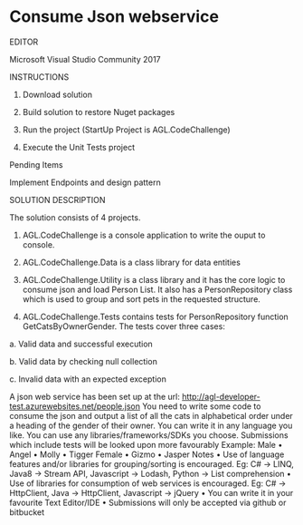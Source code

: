 # Consume Json webservice

EDITOR

Microsoft Visual Studio Community 2017

INSTRUCTIONS

1. Download solution

2. Build solution to restore Nuget packages

3. Run the project (StartUp Project is AGL.CodeChallenge)

4. Execute the Unit Tests project

Pending Items

Implement Endpoints and design pattern

SOLUTION DESCRIPTION

The solution consists of 4 projects.

1. AGL.CodeChallenge is a console application to write the ouput to console.
 
2. AGL.CodeChallenge.Data is a class library for data entities

3. AGL.CodeChallenge.Utility is a class library and it has the core logic to consume json and load Person List. It also has a PersonRepository class which is used to group and sort pets in the requested structure.

4. AGL.CodeChallenge.Tests contains tests for PersonRepository function GetCatsByOwnerGender. The tests cover three cases:

a. Valid data and successful execution

b. Valid data by checking null collection 

c. Invalid data with an expected exception

A json web service has been set up at the url: http://agl-developer-test.azurewebsites.net/people.json
You need to write some code to consume the json and output a list of all the cats in alphabetical order under a heading of the gender of their owner.
You can write it in any language you like. You can use any libraries/frameworks/SDKs you choose.
Submissions which include tests will be looked upon more favourably
Example:
Male
•	Angel
•	Molly
•	Tigger
Female
•	Gizmo
•	Jasper
Notes
•	Use of language features and/or libraries for grouping/sorting is encouraged. Eg: C# -> LINQ, Java8 -> Stream API, Javascript -> Lodash, Python -> List comprehension
•	Use of libraries for consumption of web services is encouraged. Eg: C# -> HttpClient, Java -> HttpClient, Javascript -> jQuery
•	You can write it in your favourite Text Editor/IDE
•	Submissions will only be accepted via github or bitbucket
